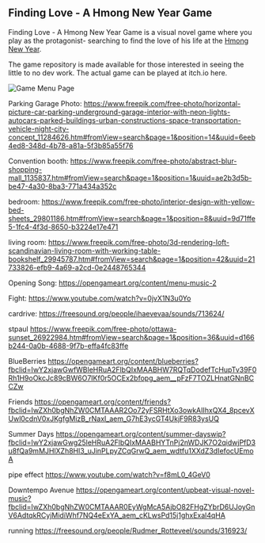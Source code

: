## Finding Love - A Hmong New Year Game

Finding Love - A Hmong New Year Game is a visual novel game where you play as the protagonist- searching to find the love of his life at the [Hmong New Year](https://www.visitsaintpaul.com/blog/guide-to-hmong-new-year/). 

The game repository is made available for those interested in seeing the little to no dev work. The actual game can be played at itch.io here. 

![Game Menu Page](/ReadMeImages/homescreen.png)


Parking Garage Photo:
https://www.freepik.com/free-photo/horizontal-picture-car-parking-underground-garage-interior-with-neon-lights-autocars-parked-buildings-urban-constructions-space-transportation-vehicle-night-city-concept_11284626.htm#fromView=search&page=1&position=14&uuid=6eeb4ed8-348d-4b78-a81a-5f3b85a55f76

Convention booth:
https://www.freepik.com/free-photo/abstract-blur-shopping-mall_1135837.htm#fromView=search&page=1&position=1&uuid=ae2b3d5b-be47-4a30-8ba3-771a434a352c

bedroom: 
https://www.freepik.com/free-photo/interior-design-with-yellow-bed-sheets_29801186.htm#fromView=search&page=1&position=8&uuid=9d71ffe5-1fc4-4f3d-8650-b3224e17e471

living room:
https://www.freepik.com/free-photo/3d-rendering-loft-scandinavian-living-room-with-working-table-bookshelf_29945787.htm#fromView=search&page=1&position=42&uuid=21733826-efb9-4a69-a2cd-0e2448765344

Opening Song:
https://opengameart.org/content/menu-music-2

Fight:
https://www.youtube.com/watch?v=0jvX1N3u0Yo

cardrive:
https://freesound.org/people/ihaevevaa/sounds/713624/

stpaul
https://www.freepik.com/free-photo/ottawa-sunset_26922984.htm#fromView=search&page=1&position=36&uuid=d166b244-0a0b-4688-9f7b-effa4fc83ffe

BlueBerries
https://opengameart.org/content/blueberries?fbclid=IwY2xjawGwfWBleHRuA2FlbQIxMAABHW7RQTqDodefTcHupTv39F0Rh1H9oOkcJc89cBW6O7IKf0r5OCEx2bfopg_aem__pFzF7TOZLHnatGNnBCCZw

Friends
https://opengameart.org/content/friends?fbclid=IwZXh0bgNhZW0CMTAAAR2Oo72yFSRHtXo3owkAIIhxQX4_8pcevXUwl0cdnV0xJKgfgMizB_rNaxI_aem_G7hE3ycGT4UkjF9R83ysUQ

Summer Days
https://opengameart.org/content/summer-dayswip?fbclid=IwY2xjawGwg25leHRuA2FlbQIxMAABHYTnPj2nWDJK7O2qidwjPfD3u8fQa9mMJHlXZh8Hl3_uJinPLpyZCqGrwQ_aem_wdtfu1XXdZ3dIefocUEmoA

pipe effect
https://www.youtube.com/watch?v=f8mL0_4GeV0

Downtempo Avenue
https://opengameart.org/content/upbeat-visual-novel-music?fbclid=IwZXh0bgNhZW0CMTAAAR0EyWgMcA5AjbO82FHgZYbrD6UJoyGnV6AdtqkRCyjMidiWhf7NQ4eExYA_aem_cKLwsPd15j1ghxExal4qHA

running
https://freesound.org/people/Rudmer_Rotteveel/sounds/316923/
